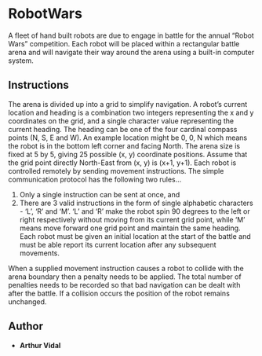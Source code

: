 # RobotWars

A fleet of hand built robots are due to engage in battle for the annual “Robot Wars” competition. Each
robot will be placed within a rectangular battle arena and will navigate their way around the arena using
a built-in computer system.

## Instructions

The arena is divided up into a grid to simplify navigation. A robot’s current location and heading is a
combination two integers representing the x and y coordinates on the grid, and a single character value
representing the current heading. The heading can be one of the four cardinal compass points (N, S, E
and W). An example location might be 0, 0, N which means the robot is in the bottom left corner and
facing North. The arena size is fixed at 5 by 5, giving 25 possible (x, y) coordinate positions. Assume that
the grid point directly North-East from (x, y) is (x+1, y+1).
Each robot is controlled remotely by sending movement instructions. The simple communication
protocol has the following two rules...
1. Only a single instruction can be sent at once, and
2. There are 3 valid instructions in the form of single alphabetic characters - ‘L’, ‘R’ and ‘M’.
‘L’ and ‘R’ make the robot spin 90 degrees to the left or right respectively without moving from its
current grid point, while ‘M’ means move forward one grid point and maintain the same heading.
Each robot must be given an initial location at the start of the battle and must be able report its current
location after any subsequent movements.

When a supplied movement instruction causes a robot to collide with the arena boundary then a
penalty needs to be applied. The total number of penalties needs to be recorded so that bad navigation
can be dealt with after the battle. If a collision occurs the position of the robot remains unchanged.

## Author

* **Arthur Vidal**
